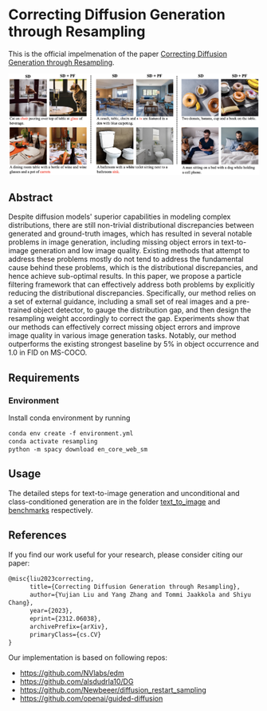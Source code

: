 # Correcting Diffusion Generation through Resampling

This is the official impelmenation of the paper [Correcting Diffusion Generation through Resampling](https://arxiv.org/abs/2312.06038).

<img src="assets/example1.png" width=1000px>

## Abstract
Despite diffusion models' superior capabilities in modeling complex distributions, there are still non-trivial distributional discrepancies between generated and ground-truth images, which has resulted in several notable problems in image generation, including missing object errors in text-to-image generation and low image quality. Existing methods that attempt to address these problems mostly do not tend to address the fundamental cause behind these problems, which is the distributional discrepancies, and hence achieve sub-optimal results. In this paper, we propose a particle filtering framework that can effectively address both problems by explicitly reducing the distributional discrepancies. Specifically, our method relies on a set of external guidance, including a small set of real images and a pre-trained object detector, to gauge the distribution gap, and then design the resampling weight accordingly to correct the gap. Experiments show that our methods can effectively correct missing object errors and improve image quality in various image generation tasks. Notably, our method outperforms the existing strongest baseline by 5% in object occurrence and 1.0 in FID on MS-COCO.

## Requirements
### Environment
Install conda environment by running
```
conda env create -f environment.yml
conda activate resampling
python -m spacy download en_core_web_sm
```

## Usage
The detailed steps for text-to-image generation and unconditional and class-conditioned generation are in the folder [text_to_image](text_to_image) and [benchmarks](benchmarks) respectively.

## References
If you find our work useful for your research, please consider citing our paper:
```
@misc{liu2023correcting,
      title={Correcting Diffusion Generation through Resampling}, 
      author={Yujian Liu and Yang Zhang and Tommi Jaakkola and Shiyu Chang},
      year={2023},
      eprint={2312.06038},
      archivePrefix={arXiv},
      primaryClass={cs.CV}
}
```

Our implementation is based on following repos:
* https://github.com/NVlabs/edm
* https://github.com/alsdudrla10/DG
* https://github.com/Newbeeer/diffusion_restart_sampling
* https://github.com/openai/guided-diffusion
